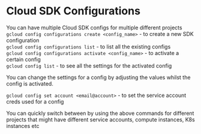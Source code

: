 # Cloud SDK Configurations

You can have multiple Cloud SDK configs for multiple different projects   
`gcloud config configurations create <config_name>`  - to create a new SDK configuration  
`gcloud config configurations list` - to list all the existing configs  
`gcloud config configurations activate <config_name>` - to activate a certain config   
`gcloud config list` - to see all the settings for the activated config   

You can change the settings for a config by adjusting the values whilst the config is activated. 

`gcloud config set account <email@account>` - to set the service account creds used for a config   

You can quickly switch between by using the above commands for different projects that might have different service accounts, compute instances, K8s instances etc
